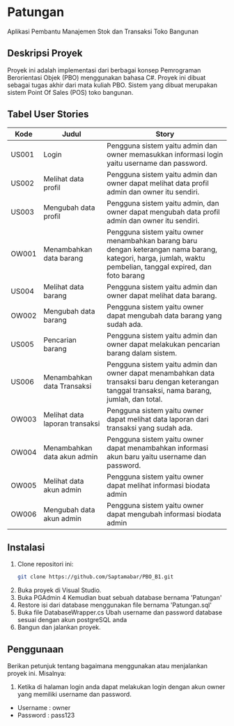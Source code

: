 # Patungan
Aplikasi Pembantu Manajemen Stok dan Transaksi Toko Bangunan

## Deskripsi Proyek
Proyek ini adalah implementasi dari berbagai konsep Pemrograman Berorientasi Objek (PBO) menggunakan bahasa C#. 
Proyek ini dibuat sebagai tugas akhir dari mata kuliah PBO. Sistem yang dibuat merupakan sistem Point Of Sales (POS) toko bangunan.

## Tabel User Stories
| Kode | Judul                         | Story                                                                                                                                                       |
|------|-------------------------------|-------------------------------------------------------------------------------------------------------------------------------------------------------------|
| US001| Login                         | Pengguna sistem yaitu admin dan owner memasukkan informasi login yaitu username dan password.                                                               |
| US002| Melihat data profil           | Pengguna sistem yaitu admin dan owner dapat melihat data profil admin dan owner itu sendiri.                                                                |
| US003| Mengubah data profil          | Pengguna sistem yaitu admin, dan owner dapat mengubah data profil admin dan owner itu sendiri.                                                              |
| OW001| Menambahkan data barang       | Pengguna sistem yaitu owner menambahkan barang baru dengan keterangan nama barang, kategori, harga, jumlah, waktu pembelian, tanggal expired, dan foto barang|
| US004| Melihat data barang           | Pengguna sistem yaitu admin dan owner dapat melihat data barang.                                                                                            |
| OW002| Mengubah data barang          | Pengguna sistem yaitu owner dapat mengubah data barang yang sudah ada.                                                                                      |
| US005| Pencarian barang              | Pengguna sistem yaitu admin dan owner dapat melakukan pencarian barang dalam sistem.                                                                        |
| US006| Menambahkan data Transaksi    | Pengguna sistem yaitu admin dan owner dapat menambahkan data transaksi baru dengan keterangan tanggal transaksi, nama barang, jumlah, dan total.            |
| OW003| Melihat data laporan transaksi| Pengguna sistem yaitu owner dapat melihat data laporan dari transaksi yang sudah ada.                                                                       |
| OW004| Menambahkan data akun admin   | Pengguna sistem yaitu owner dapat menambahkan informasi akun baru yaitu username dan password.                                                              |
| OW005| Melihat data akun admin       | Pengguna sistem yaitu owner dapat melihat informasi biodata admin                                                                                           |
| OW006| Mengubah data akun admin      | Pengguna sistem yaitu owner dapat mengubah informasi biodata admin                                                                                          |

## Instalasi
1. Clone repositori ini:
    ```bash
    git clone https://github.com/Saptamabar/PBO_B1.git
    ```
2. Buka proyek di Visual Studio.
3. Buka PGAdmin 4 Kemudian buat sebuah database bernama 'Patungan'
4. Restore isi dari database menggunakan file bernama 'Patungan.sql'
5. Buka file DatabaseWrapper.cs Ubah username dan password database sesuai dengan akun postgreSQL anda
6. Bangun dan jalankan proyek.

## Penggunaan
Berikan petunjuk tentang bagaimana menggunakan atau menjalankan proyek ini. Misalnya:
1. Ketika di halaman login anda dapat melakukan login dengan akun owner yang memiliki username dan password.
- Username : owner
- Password : pass123
